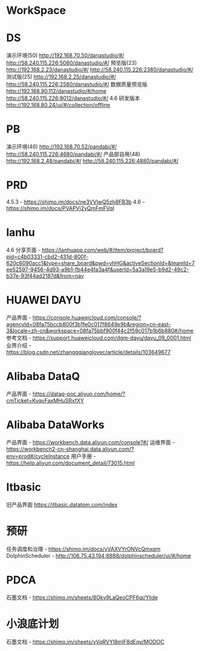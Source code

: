 # WorkSpace

# DS	
  演示环境(50)	 http://192.168.70.50/danastudio/#/	 http://58.240.115.226:5080/danastudio/#/
	预览版(23)	 http://192.168.2.23/danastudio/#/	 http://58.240.115.226:2380/danastudio/#/
	测试版(25)	 http://192.168.2.25/danastudio/#/	 http://58.240.115.226:2580/danastudio/#/
	数据质量预览版	http://192.168.90.112/danastudio/#/home	http://58.240.115.226:8012/danastudio/#/
	4.6 研发版本	http://192.168.80.24/ui/#/collection/offline	
			
			
			
# PB	
  演示环境(46)	 http://192.168.70.52/pandabi/#/	 http://58.240.115.226:4680/pandabi/#/
	产品部自用(48)	 http://192.168.2.48/pandabi/#/	 http://58.240.115.226:4880/pandabi/#/
			
			
			
# PRD	
  4.5.3	-	https://shimo.im/docs/ne3VVlwQ5zh8FB3b
	4.6	-	https://shimo.im/docs/PVAPVj2yQmFmFVql
			
# lanhu	
  4.6 分享页面	-	https://lanhuapp.com/web/#/item/project/board?pid=c4b03331-cbd2-431d-800f-620c6090acc1&type=share_board&pwd=yhHG&activeSectionId=&teamId=7ee52597-9456-4d93-a9b1-fb44e4fa3a4f&userId=5a3a19e5-b9d2-49c2-b37e-93f44ad2187d&from=nav
			
# HUAWEI DAYU	
  产品界面	-	https://console.huaweicloud.com/console/?agencyId=08fa75bccb800f3b1fe0c017f8649e9b&region=cn-east-3&locale=zh-cn&workspace=08fa75bbf900f44c2f59c017b1b6b880#/home
	参考文档	-	https://support.huaweicloud.com/dgm-dayu/dayu_09_0001.html
	业界介绍	-	https://blog.csdn.net/zhanggqianglovec/article/details/103649677
			
			
			
# Alibaba DataQ	
  产品界面	-	https://dataq-poc.aliyun.com/home/?cmTicket=KvqvFaxMHuSRxfXY
			
			
			
# Alibaba DataWorks	
  产品界面	-	https://workbench.data.aliyun.com/console?#/
	运维界面	-	https://workbench2-cn-shanghai.data.aliyun.com/?env=prod#/cycleInstance
	用户手册	-	https://help.aliyun.com/document_detail/73015.html
			
# Itbasic	
  旧产品界面		https://itbasic.datatom.com/index
			
			
# 预研	
  任务调度和治理	-	https://shimo.im/docs/vVAXVYrONVcQmxqm
	DolphinScheduler	-	http://106.75.43.194:8888/dolphinscheduler/ui/#/home
			
			
# PDCA	
  石墨文档	-	https://shimo.im/sheets/8Okv9LaQeoCPF6qj/Ylide
			
			
# 小浪底计划	
  石墨文档	-	https://shimo.im/sheets/vVqRVYl8mlF8dEqy/MODOC
			
